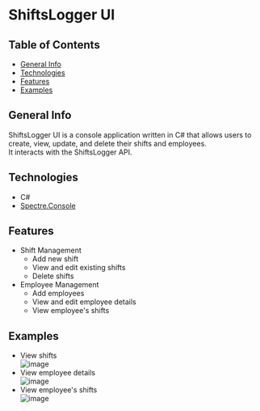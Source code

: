 ﻿# ShiftsLogger UI

## Table of Contents
- [General Info](#general-info)
- [Technologies](#technologies)
- [Features](#features)
- [Examples](#examples)

## General Info
ShiftsLogger UI is a console application  written in C# that allows users to create, view, update, and delete their shifts and employees.  
It interacts with the ShiftsLogger API.

## Technologies
- C#
- [Spectre.Console](https://github.com/spectreconsole/spectre.console)

## Features
- Shift Management
	- Add new shift
	- View and edit existing shifts
	- Delete shifts
- Employee Management
	- Add employees
	- View and edit employee details
	- View employee's shifts

## Examples
- View shifts  
![image](https://github.com/user-attachments/assets/ddaa8ab2-5bda-4ef4-9e29-2374b113eaf3)
- View employee details  
![image](https://github.com/user-attachments/assets/4f59a62d-4e35-4c70-8556-4b49b248cacc)
- View employee's shifts  
![image](https://github.com/user-attachments/assets/43b9a2cb-0026-484d-beaf-1532609fe7fe)
